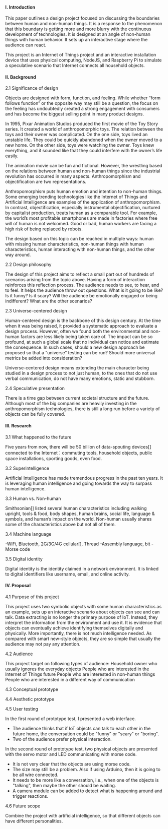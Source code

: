 #### I. Introduction

This paper outlines a design project focused on discussing the boundaries between human and non-human things. It is a response to the phenomenon that this boundary is getting more and more blurry with the continuous development of technologies. It is designed at an angle of non-human things with human behavior. It sets up an interactive stage where the audience can react.

This project is an Internet of Things project and an interactive installation device that uses physical computing, NodeJS, and Raspberry Pi to simulate a speculative scenario that Internet connects all household objects. 

#### II. Background

2.1 Significance of design

Objects are designed with form, function, and feeling. While whether “form follows function” or the opposite way may still be a question, the focus on the feeling has undoubtedly created a strong engagement with consumers and has become the biggest selling point in many product designs. 

In 1995, Pixar Animation Studios produced the first movie of the Toy Story series. It created a world of anthropomorphic toys. The relation between the toys and their owner was complicated. On the one side, toys lived an unstable life. They could be quickly abandoned when the owner moved to a new home. On the other side, toys were watching the owner. Toys knew everything, and it sounded like that they could interfere with the owner’s life easily. 

The animation movie can be fun and fictional. However, the wrestling based on the relations between human and non-human things since the industrial revolution has occurred in many aspects. Anthropomorphism and objectification are two representations. 

Anthropomorphism puts human emotion and intention to non-human things. Some emerging trending technologies like the Internet of Things and Artificial Intelligence are examples of the application of anthropomorphism. In contrast, objectification, especially instrumental objectification, nurtured by capitalist production, treats human as a comparable tool. For example, the world’s most profitable smartphones are made in factories where free will of human is not welcomed. Good or bad, human workers are facing a high risk of being replaced by robots.

The design based on this topic can be reached in multiple ways: human with missing human characteristics, non-human things with human characteristics, human interacting with non-human things, and the other way around. 

2.2 Design philosophy

The design of this project aims to reflect a small part out of hundreds of scenarios arising from the topic above. Having a form of interaction reinforces this reflection process. The audience needs to see, to hear, and to feel. It helps the audience throw out questions. What is it going to be like? Is it funny? Is it scary? Will the audience be emotionally engaged or being indifferent? What are the other scenarios? 

2.3 Universe-centered design

Human-centered design is the backbone of this design century. At the time when it was being raised, it provided a systematic approach to evaluate a design process. However, often we found both the environmental and non-human factors are less likely being taken care of. The impact can be so profound, at such a global scale that no individual can notice and estimate the consequence. In such cases, should a new design approach be proposed so that a “universe” testing can be run? Should more universal metrics be added into consideration? 

Universe-centered design means extending the main character being studied in a design process to not just human, to the ones that do not use verbal communication, do not have many emotions, static and stubborn.

2.4 Speculative presentation

There is a time gap between current societal structure and the future. Although most of the big companies are heavily investing in the anthropomorphism technologies, there is still a long run before a variety of objects can be fully covered. 

#### III. Research

3.1 What happened to the future

Five years from now, there will be 50 billion of data-spouting devices[] connected to the Internet：commuting tools, household objects, public space installations, sporting goods, even food.

3.2 Superintelligence

Artificial Intelligence has made tremendous progress in the past ten years. It is leveraging human intelligence and going towards the way to surpass human intelligence.

3.3 Human vs. Non-human

Smithsonian[] listed several human characteristics including walking upright, tools & food, body shapes, human brains, social life, language & symbols, and human’s impact on the world. Non-human usually shares some of the characteristics above but not all of them.

3.4 Machine language

-WiFi, Bluetooth, 2G/3G/4G cellular[], Thread
-Assembly language, bit
-Morse code

3.5 Digital identity

Digital identity is the identity claimed in a network environment. It is linked to digital identifiers like username, email, and online activity.

#### IV. Proposal

4.1 Purpose of this project

This project uses two symbolic objects with some human characteristics as an example, sets up an interactive scenario about objects can see and can talk. Data extracting is no longer the primary purpose of IoT. Instead, they interpret the information from the environment and use it. It is evidence that objects can eventually achieve identifying themselves digitally and physically. More importantly, there is not much intelligence needed. As compared with smart new-style objects, they are so simple that usually the audience may not pay any attention.

4.2 Audience

This project target on following types of audience:
Household owner who usually ignores the everyday objects
People who are interested in the Internet of Things future
People who are interested in non-human things
People who are interested in a different way of communication 

4.3 Conceptual prototype

4.4 Aesthetic prototype

4.5 User testing

In the first round of prototype test, I presented a web interface.
- The audience thinks that if IoT objects can talk to each other in the future home, the conversation could be "funny" or "scary" or "boring".
- Two of the audience prefer physical interaction. 

In the second round of prototype test, two physical objects are presented with the servo motor and LED communicating with morse code.
- It is not very clear that the objects are using morse code. 
- The size may still be a problem. Also if using Arduino, then it is going to be all wire connected. 
- It needs to be more like a conversation, i.e., when one of the objects is "talking", then maybe the other should be waiting. 
- A camera module can be added to detect what is happening around and trigger reactions.

4.6 Future scope

Combine the project with artificial intelligence, so that different objects can have different personalities.


